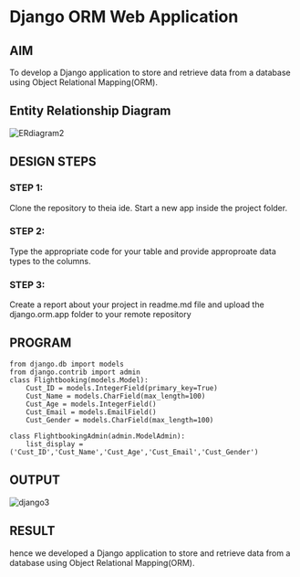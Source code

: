 # Django ORM Web Application

## AIM
To develop a Django application to store and retrieve data from a database using Object Relational Mapping(ORM).

## Entity Relationship Diagram
![ERdiagram2](https://user-images.githubusercontent.com/119091638/212125155-c91590b4-23d3-4976-bb8d-d4d0af78c165.png)




## DESIGN STEPS

### STEP 1:
Clone the repository to theia ide. Start a new app inside the project folder. 

### STEP 2:
Type the appropriate code for your table and provide approproate data types to the columns.

### STEP 3:
Create a report about your project in readme.md file and upload the django.orm.app folder to your remote repository

## PROGRAM

```
from django.db import models
from django.contrib import admin
class Flightbooking(models.Model):
    Cust_ID = models.IntegerField(primary_key=True)
    Cust_Name = models.CharField(max_length=100)
    Cust_Age = models.IntegerField()
    Cust_Email = models.EmailField()
    Cust_Gender = models.CharField(max_length=100)

class FlightbookingAdmin(admin.ModelAdmin):
    list_display = ('Cust_ID','Cust_Name','Cust_Age','Cust_Email','Cust_Gender')
```

## OUTPUT
![django3](https://user-images.githubusercontent.com/119091638/212125312-17e2c929-01ea-4bff-84fa-ca8fc75ff025.png)



## RESULT
hence we developed a Django application to store and retrieve data from a database using Object Relational Mapping(ORM).

